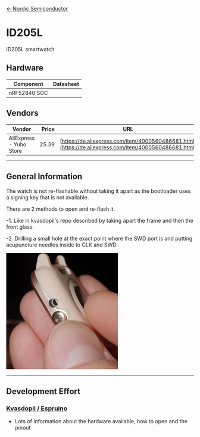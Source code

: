 [<- Nordic Semiconductor](.)

# ID205L
ID205L smartwatch

## Hardware

| Component | Datasheet |
|-|-|
| nRF52840 SOC |  |

## Vendors

| Vendor | Price | URL |
|-|-:|-|
| AliExpress - Yuho Store | 25.39 | [https://de.aliexpress.com/item/4000560486681.html](https://de.aliexpress.com/item/4000560486681.html) |

___
## General Information
The watch is not re-flashable without taking it apart as the bootloader uses a signing key that is not available.

There are 2 methods to open and re-flash it.

-1. Like in kvasdopil's repo described by taking apart the frame and then the front glass.

-2. Drilling a small hole at the exact point where the SWD port is and putting acupuncture needles inside to CLK and SWD.

<img src="ID205L_hole.jpg" alt=" " width="300 "/>

___
## Development Effort
### [Kvasdopil / Espruino](https://github.com/kvasdopil/id205l) 
- Lots of information about the hardware available, how to open and the pinout
